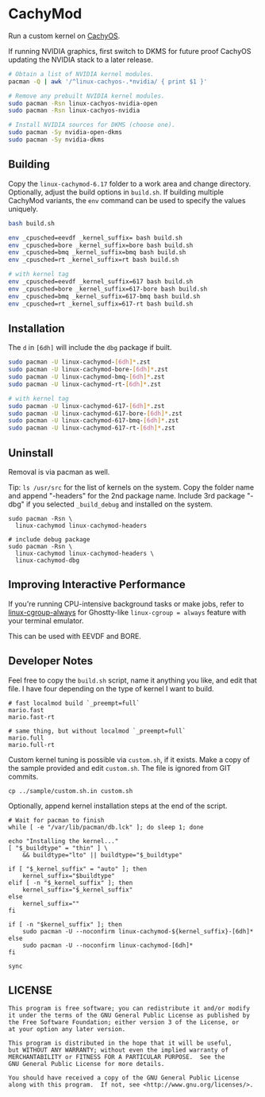 # CachyMod

Run a custom kernel on [CachyOS](https://cachyos.org/).

If running NVIDIA graphics, first switch to DKMS for future proof CachyOS
updating the NVIDIA stack to a later release.

```bash
# Obtain a list of NVIDIA kernel modules.
pacman -Q | awk '/^linux-cachyos-.*nvidia/ { print $1 }'

# Remove any prebuilt NVIDIA kernel modules.
sudo pacman -Rsn linux-cachyos-nvidia-open
sudo pacman -Rsn linux-cachyos-nvidia

# Install NVIDIA sources for DKMS (choose one).
sudo pacman -Sy nvidia-open-dkms
sudo pacman -Sy nvidia-dkms
```

## Building

Copy the `linux-cachymod-6.17` folder to a work area and change
directory. Optionally, adjust the build options in `build.sh`.
If building multiple CachyMod variants, the `env` command can
be used to specify the values uniquely.

```bash
bash build.sh

env _cpusched=eevdf _kernel_suffix= bash build.sh
env _cpusched=bore _kernel_suffix=bore bash build.sh
env _cpusched=bmq _kernel_suffix=bmq bash build.sh
env _cpusched=rt _kernel_suffix=rt bash build.sh

# with kernel tag
env _cpusched=eevdf _kernel_suffix=617 bash build.sh
env _cpusched=bore _kernel_suffix=617-bore bash build.sh
env _cpusched=bmq _kernel_suffix=617-bmq bash build.sh
env _cpusched=rt _kernel_suffix=617-rt bash build.sh
```

## Installation

The `d` in `[6dh]` will include the `dbg` package if built.

```bash
sudo pacman -U linux-cachymod-[6dh]*.zst
sudo pacman -U linux-cachymod-bore-[6dh]*.zst
sudo pacman -U linux-cachymod-bmq-[6dh]*.zst
sudo pacman -U linux-cachymod-rt-[6dh]*.zst

# with kernel tag
sudo pacman -U linux-cachymod-617-[6dh]*.zst
sudo pacman -U linux-cachymod-617-bore-[6dh]*.zst
sudo pacman -U linux-cachymod-617-bmq-[6dh]*.zst
sudo pacman -U linux-cachymod-617-rt-[6dh]*.zst
```

## Uninstall

Removal is via pacman as well.

Tip: `ls /usr/src` for the list of kernels on the system.
Copy the folder name and append "-headers" for the 2nd
package name. Include 3rd package "-dbg" if you selected
`_build_debug` and installed on the system.

```text
sudo pacman -Rsn \
  linux-cachymod linux-cachymod-headers

# include debug package
sudo pacman -Rsn \
  linux-cachymod linux-cachymod-headers \
  linux-cachymod-dbg
```

## Improving Interactive Performance

If you're running CPU-intensive background tasks or make jobs, refer to
[linux-cgroup-always](https://github.com/marioroy/linux-cgroup-always)
for Ghostty-like `linux-cgroup = always` feature with your terminal emulator.

This can be used with EEVDF and BORE.

## Developer Notes

Feel free to copy the `build.sh` script, name it anything
you like, and edit that file. I have four depending on the
type of kernel I want to build.

```text
# fast localmod build `_preempt=full`
mario.fast
mario.fast-rt

# same thing, but without localmod `_preempt=full`
mario.full
mario.full-rt
```

Custom kernel tuning is possible via `custom.sh`, if it exists.
Make a copy of the sample provided and edit `custom.sh`. The file
is ignored from GIT commits.

```text
cp ../sample/custom.sh.in custom.sh
```

Optionally, append kernel installation steps at the end of the script.

```text
# Wait for pacman to finish
while [ -e "/var/lib/pacman/db.lck" ]; do sleep 1; done

echo "Installing the kernel..."
[ "$_buildtype" = "thin" ] \
    && buildtype="lto" || buildtype="$_buildtype"

if [ "$_kernel_suffix" = "auto" ]; then
    kernel_suffix="$buildtype"
elif [ -n "$_kernel_suffix" ]; then
    kernel_suffix="$_kernel_suffix"
else
    kernel_suffix=""
fi

if [ -n "$kernel_suffix" ]; then
    sudo pacman -U --noconfirm linux-cachymod-${kernel_suffix}-[6dh]*
else
    sudo pacman -U --noconfirm linux-cachymod-[6dh]*
fi

sync
```

## LICENSE

```text
This program is free software; you can redistribute it and/or modify
it under the terms of the GNU General Public License as published by
the Free Software Foundation; either version 3 of the License, or
at your option any later version.

This program is distributed in the hope that it will be useful,
but WITHOUT ANY WARRANTY; without even the implied warranty of
MERCHANTABILITY or FITNESS FOR A PARTICULAR PURPOSE.  See the
GNU General Public License for more details.

You should have received a copy of the GNU General Public License
along with this program.  If not, see <http://www.gnu.org/licenses/>.
```


